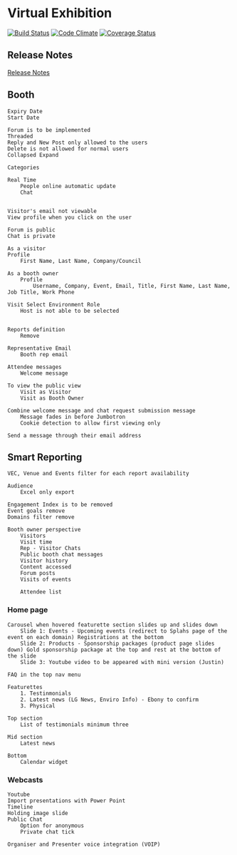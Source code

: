 # Virtual Exhibition

[![Build Status](https://magnum.travis-ci.com/commstrat/virtual_exhibition.png?token=spfBrzheYpkN9VbR92x1&branch=master)](https://magnum.travis-ci.com/commstrat/virtual_exhibition) [![Code Climate](https://codeclimate.com/repos/5292e4d413d63764d2019e87/badges/4c5dc8adfc25bbeefdec/gpa.png)](https://codeclimate.com/repos/5292e4d413d63764d2019e87/feed) [![Coverage Status](https://coveralls.io/repos/commstrat/virtual_exhibition/badge.png?branch=master)](https://coveralls.io/r/commstrat/virtual_exhibition?branch=master)
## Release Notes
  [Release Notes](./RELEASE_NOTES.md)

## Booth
	Expiry Date
	Start Date

	Forum is to be implemented
	Threaded
	Reply and New Post only allowed to the users
	Delete is not allowed for normal users
	Collapsed Expand

	Categories

	Real Time
		People online automatic update
		Chat


	Visitor's email not viewable
	View profile when you click on the user

	Forum is public
	Chat is private

	As a visitor
	Profile
		First Name, Last Name, Company/Council

	As a booth owner
		Profile
			Username, Company, Event, Email, Title, First Name, Last Name, Job Title, Work Phone

	Visit Select Environment Role
		Host is not able to be selected


	Reports definition
		Remove

	Representative Email
		Booth rep email

	Attendee messages
		Welcome message

	To view the public view
		Visit as Visitor
		Visit as Booth Owner

	Combine welcome message and chat request submission message
		Message fades in before Jumbotron
		Cookie detection to allow first viewing only

	Send a message through their email address

## Smart Reporting
	VEC, Venue and Events filter for each report availability

	Audience
		Excel only export

	Engagement Index is to be removed
	Event goals remove
	Domains filter remove

	Booth owner perspective
		Visitors
		Visit time
		Rep - Visitor Chats
		Public booth chat messages
		Visitor history
		Content accessed
		Forum posts
		Visits of events

		Attendee list

### Home page
	Carousel when hovered featurette section slides up and slides down
		Slide 1: Events - Upcoming events (redirect to Splahs page of the event on each domain) Registrations at the bottom
		Slide 2: Products - Sponsorship packages (product page slides down) Gold sponsorship package at the top and rest at the bottom of the slide
		Slide 3: Youtube video to be appeared with mini version (Justin)

	FAQ in the top nav menu

	Featurettes
		1. Testinmonials
		2. Latest news (LG News, Enviro Info) - Ebony to confirm
		3. Physical 

	Top section
		List of testimonials minimum three

	Mid section
		Latest news 

	Bottom
		Calendar widget 


### Webcasts
	Youtube
	Import presentations with Power Point
	Timeline
	Holding image slide
	Public Chat
		Option for anonymous
		Private chat tick

	Organiser and Presenter voice integration (VOIP)
